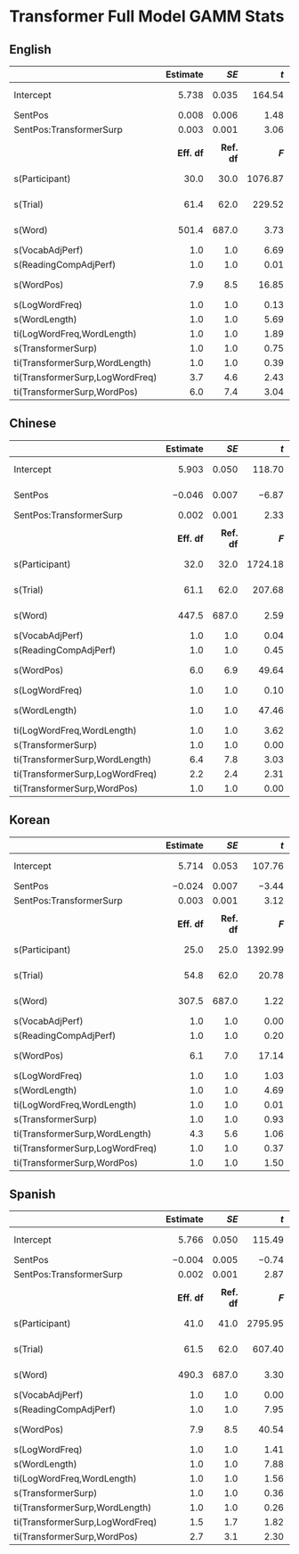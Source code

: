 # Transformer Full Model GAMM Stats

## English
|                                 | **Estimate** |    ***SE*** |   ***t*** | ***p*** |
|---------------------------------|-------------:|------------:|----------:|--------:|
| Intercept                       |      $5.738$ |     $0.035$ |  $164.54$ | $<.001$ |
| SentPos                         |      $0.008$ |     $0.006$ |    $1.48$ |  $.138$ |
| SentPos:TransformerSurp         |      $0.003$ |     $0.001$ |    $3.06$ |  $.002$ |
|                                 |              |             |           |         |
|                                 |  **Eff. df** | **Ref. df** |   ***F*** | ***p*** |
| s(Participant)                  |       $30.0$ |      $30.0$ | $1076.87$ | $<.001$ |
| s(Trial)                        |       $61.4$ |      $62.0$ |  $229.52$ | $<.001$ |
| s(Word)                         |      $501.4$ |     $687.0$ |    $3.73$ | $<.001$ |
| s(VocabAdjPerf)                 |        $1.0$ |       $1.0$ |    $6.69$ |  $.010$ |
| s(ReadingCompAdjPerf)           |        $1.0$ |       $1.0$ |    $0.01$ |  $.936$ |
| s(WordPos)                      |        $7.9$ |       $8.5$ |   $16.85$ | $<.001$ |
| s(LogWordFreq)                  |        $1.0$ |       $1.0$ |    $0.13$ |  $.718$ |
| s(WordLength)                   |        $1.0$ |       $1.0$ |    $5.69$ |  $.017$ |
| ti(LogWordFreq,WordLength)      |        $1.0$ |       $1.0$ |    $1.89$ |  $.169$ |
| s(TransformerSurp)              |        $1.0$ |       $1.0$ |    $0.75$ |  $.388$ |
| ti(TransformerSurp,WordLength)  |        $1.0$ |       $1.0$ |    $0.39$ |  $.532$ |
| ti(TransformerSurp,LogWordFreq) |        $3.7$ |       $4.6$ |    $2.43$ |  $.050$ |
| ti(TransformerSurp,WordPos)     |        $6.0$ |       $7.4$ |    $3.04$ |  $.003$ |

## Chinese
|                                 | **Estimate** |    ***SE*** |   ***t*** | ***p*** |
|---------------------------------|-------------:|------------:|----------:|--------:|
| Intercept                       |      $5.903$ |     $0.050$ |  $118.70$ | $<.001$ |
| SentPos                         |     $-0.046$ |     $0.007$ |   $-6.87$ | $<.001$ |
| SentPos:TransformerSurp         |      $0.002$ |     $0.001$ |    $2.33$ |  $.020$ |
|                                 |              |             |           |         |
|                                 |  **Eff. df** | **Ref. df** |   ***F*** | ***p*** |
| s(Participant)                  |       $32.0$ |      $32.0$ | $1724.18$ | $<.001$ |
| s(Trial)                        |       $61.1$ |      $62.0$ |  $207.68$ | $<.001$ |
| s(Word)                         |      $447.5$ |     $687.0$ |    $2.59$ | $<.001$ |
| s(VocabAdjPerf)                 |        $1.0$ |       $1.0$ |    $0.04$ |  $.852$ |
| s(ReadingCompAdjPerf)           |        $1.0$ |       $1.0$ |    $0.45$ |  $.505$ |
| s(WordPos)                      |        $6.0$ |       $6.9$ |   $49.64$ | $<.001$ |
| s(LogWordFreq)                  |        $1.0$ |       $1.0$ |    $0.10$ |  $.749$ |
| s(WordLength)                   |        $1.0$ |       $1.0$ |   $47.46$ | $<.001$ |
| ti(LogWordFreq,WordLength)      |        $1.0$ |       $1.0$ |    $3.62$ |  $.057$ |
| s(TransformerSurp)              |        $1.0$ |       $1.0$ |    $0.00$ |  $.957$ |
| ti(TransformerSurp,WordLength)  |        $6.4$ |       $7.8$ |    $3.03$ |  $.003$ |
| ti(TransformerSurp,LogWordFreq) |        $2.2$ |       $2.4$ |    $2.31$ |  $.248$ |
| ti(TransformerSurp,WordPos)     |        $1.0$ |       $1.0$ |    $0.00$ |  $.987$ |

## Korean
|                                 | **Estimate** |    ***SE*** |   ***t*** | ***p*** |
|---------------------------------|-------------:|------------:|----------:|--------:|
| Intercept                       |      $5.714$ |     $0.053$ |  $107.76$ | $<.001$ |
| SentPos                         |     $-0.024$ |     $0.007$ |   $-3.44$ |  $.001$ |
| SentPos:TransformerSurp         |      $0.003$ |     $0.001$ |    $3.12$ |  $.002$ |
|                                 |              |             |           |         |
|                                 |  **Eff. df** | **Ref. df** |   ***F*** | ***p*** |
| s(Participant)                  |       $25.0$ |      $25.0$ | $1392.99$ | $<.001$ |
| s(Trial)                        |       $54.8$ |      $62.0$ |   $20.78$ | $<.001$ |
| s(Word)                         |      $307.5$ |     $687.0$ |    $1.22$ | $<.001$ |
| s(VocabAdjPerf)                 |        $1.0$ |       $1.0$ |    $0.00$ |  $.963$ |
| s(ReadingCompAdjPerf)           |        $1.0$ |       $1.0$ |    $0.20$ |  $.655$ |
| s(WordPos)                      |        $6.1$ |       $7.0$ |   $17.14$ | $<.001$ |
| s(LogWordFreq)                  |        $1.0$ |       $1.0$ |    $1.03$ |  $.310$ |
| s(WordLength)                   |        $1.0$ |       $1.0$ |    $4.69$ |  $.030$ |
| ti(LogWordFreq,WordLength)      |        $1.0$ |       $1.0$ |    $0.01$ |  $.926$ |
| s(TransformerSurp)              |        $1.0$ |       $1.0$ |    $0.93$ |  $.335$ |
| ti(TransformerSurp,WordLength)  |        $4.3$ |       $5.6$ |    $1.06$ |  $.343$ |
| ti(TransformerSurp,LogWordFreq) |        $1.0$ |       $1.0$ |    $0.37$ |  $.546$ |
| ti(TransformerSurp,WordPos)     |        $1.0$ |       $1.0$ |    $1.50$ |  $.221$ |

## Spanish
|                                 | **Estimate** |    ***SE*** |   ***t*** | ***p*** |
|---------------------------------|-------------:|------------:|----------:|--------:|
| Intercept                       |      $5.766$ |     $0.050$ |  $115.49$ | $<.001$ |
| SentPos                         |     $-0.004$ |     $0.005$ |   $-0.74$ |  $.461$ |
| SentPos:TransformerSurp         |      $0.002$ |     $0.001$ |    $2.87$ |  $.004$ |
|                                 |              |             |           |         |
|                                 |  **Eff. df** | **Ref. df** |   ***F*** | ***p*** |
| s(Participant)                  |       $41.0$ |      $41.0$ | $2795.95$ | $<.001$ |
| s(Trial)                        |       $61.5$ |      $62.0$ |  $607.40$ | $<.001$ |
| s(Word)                         |      $490.3$ |     $687.0$ |    $3.30$ | $<.001$ |
| s(VocabAdjPerf)                 |        $1.0$ |       $1.0$ |    $0.00$ |  $.978$ |
| s(ReadingCompAdjPerf)           |        $1.0$ |       $1.0$ |    $7.95$ |  $.005$ |
| s(WordPos)                      |        $7.9$ |       $8.5$ |   $40.54$ | $<.001$ |
| s(LogWordFreq)                  |        $1.0$ |       $1.0$ |    $1.41$ |  $.235$ |
| s(WordLength)                   |        $1.0$ |       $1.0$ |    $7.88$ |  $.005$ |
| ti(LogWordFreq,WordLength)      |        $1.0$ |       $1.0$ |    $1.56$ |  $.211$ |
| s(TransformerSurp)              |        $1.0$ |       $1.0$ |    $0.36$ |  $.551$ |
| ti(TransformerSurp,WordLength)  |        $1.0$ |       $1.0$ |    $0.26$ |  $.609$ |
| ti(TransformerSurp,LogWordFreq) |        $1.5$ |       $1.7$ |    $1.82$ |  $.251$ |
| ti(TransformerSurp,WordPos)     |        $2.7$ |       $3.1$ |    $2.30$ |  $.154$ |
